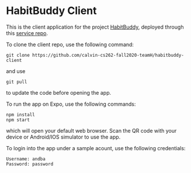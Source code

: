 # HabitBuddy Client
This is the client application for the project [HabitBuddy](https://github.com/calvin-cs262-fall2020-teamH/habitbuddy-project), deployed through this [service repo](https://github.com/calvin-cs262-fall2020-teamH/habitbuddy-service).

To clone the client repo, use the following command:
```
git clone https://github.com/calvin-cs262-fall2020-teamH/habitbuddy-client
```
and use
```
git pull
```
to update the code before opening the app.

To run the app on Expo, use the following commands:
```
npm install
npm start
```
which will open your default web browser. Scan the QR code with your device or Android/IOS simulator to use the app.

To login into the app under a sample acount, use the following credentials:
```
Username: andba
Password: password
```
